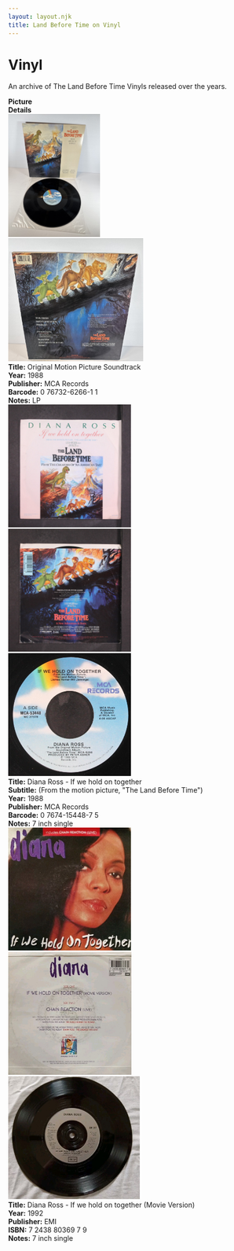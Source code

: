 ```yaml
---
layout: layout.njk
title: Land Before Time on Vinyl
---
```


# Vinyl


An archive of The Land Before Time Vinyls released over the years.

<div class="item-table">
  <div class="item-header">
    <div class="item-image"><strong>Picture</strong></div>
    <div class="item-details"><strong>Details</strong></div>
  </div>


<div class="item-entry">
  <div class="item-image">
    <a href="/images//media/vinyl/OSTVinyl.jpg" data-lightbox="img" data-title="Original Motion Picture Soundtrack">
        <div class="img-box">
          <img src="/images//media/vinyl/OSTVinyl.jpg" alt="Original Motion Picture Soundtrack" style="height:250px; object-fit:cover;" loading="lazy">
        </div>
      </a>
      <a href="/images//media/vinyl/OSTVinyl-back.jpg" data-lightbox="img" data-title="Original Motion Picture Soundtrack">
        <div class="img-box">
          <img src="/images//media/vinyl/OSTVinyl-back.jpg" alt="Original Motion Picture Soundtrack" style="height:250px; object-fit:cover;" loading="lazy">
        </div>
      </a>
  </div>
  <div class="item-details">
    <strong>Title:</strong> Original Motion Picture Soundtrack<br/>
      <strong>Year:</strong> 1988<br/>
      <strong>Publisher:</strong> MCA Records<br/>
      <strong>Barcode:</strong> 0 76732-6266-1 1<br/>
      <strong>Notes:</strong> LP<br/>
  </div>
</div>

  <div class="item-entry">
  <div class="item-image">
    <a href="/images/media/vinyl/7inchdianaross.jpg" data-lightbox="img" data-title="Diana Ross - If we hold on together">
        <div class="img-box">
          <img src="/images/media/vinyl/7inchdianaross.jpg" alt="Diana Ross - If we hold on together" style="height:250px; object-fit:cover;" loading="lazy">
        </div>
      </a>
      <a href="/images/media/vinyl/7inchdianaross-back.jpg" data-lightbox="img" data-title="Diana Ross - If we hold on together">
        <div class="img-box">
          <img src="/images/media/vinyl/7inchdianaross-back.jpg" alt="Diana Ross - If we hold on together" style="height:250px; object-fit:cover;" loading="lazy">
        </div>
      </a>
      <a href="/images/media/vinyl/7inchdianaross-disc.jpg" data-lightbox="img" data-title="Diana Ross - If we hold on together">
        <div class="img-box">
          <img src="/images/media/vinyl/7inchdianaross-disc.jpg" alt="Diana Ross - If we hold on together" style="height:250px; object-fit:cover;" loading="lazy">
        </div>
      </a>
  </div>
  <div class="item-details">
    <strong>Title:</strong> Diana Ross - If we hold on together<br/>
      <strong>Subtitle:</strong> (From the motion picture, "The Land Before Time")<br/>
      <strong>Year:</strong> 1988<br/>
      <strong>Publisher:</strong> MCA Records<br/>
      <strong>Barcode:</strong> 0 7674-15448-7 5<br/>
      <strong>Notes:</strong> 7 inch single<br/>
  </div>
</div>

<div class="item-entry">
  <div class="item-image">
    <a href="/images/media/vinyl/ifweholdontogether1992.jpg" data-lightbox="img" data-title="Diana Ross - If we hold on together (Movie Version)">
        <div class="img-box">
          <img src="/images/media/vinyl/ifweholdontogether1992.jpg" alt="Diana Ross - If we hold on together (Movie Version)" style="height:250px; object-fit:cover;" loading="lazy">
        </div>
      </a>
      <a href="/images/media/vinyl/ifweholdontogether1992-back.jpg" data-lightbox="img" data-title="Diana Ross - If we hold on together (Movie Version)">
        <div class="img-box">
          <img src="/images/media/vinyl/ifweholdontogether1992-back.jpg" alt="Diana Ross - If we hold on together (Movie Version)" style="height:250px; object-fit:cover;" loading="lazy">
        </div>
      </a>
      <a href="/images/media/vinyl/ifweholdontogether1992-disc.jpg" data-lightbox="img" data-title="Diana Ross - If we hold on together (Movie Version)">
        <div class="img-box">
          <img src="/images/media/vinyl/ifweholdontogether1992-disc.jpg" alt="Diana Ross - If we hold on together (Movie Version)" style="height:250px; object-fit:cover;" loading="lazy">
        </div>
      </a>
  </div>
  <div class="item-details">
    <strong>Title:</strong> Diana Ross - If we hold on together (Movie Version)<br/>
      <strong>Year:</strong> 1992<br/>
      <strong>Publisher:</strong> EMI<br/>
      <strong>ISBN:</strong> 7 2438 80369 7 9<br/>
      <strong>Notes:</strong> 7 inch single<br/>
  </div>
</div>



</div>